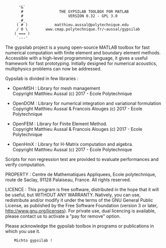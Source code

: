 
          '&`
           #                THE GYPSILAB TOOLBOX FOR MATLAB
           #                    VERSION 0.32 - GPL 3.0
          _#_             
         ( # )            matthieu.aussal@polytechnique.edu
         / 0 \        www.cmap.polytechnique.fr/~aussal/gypsilab
        ( === )
         `---'

   The gypsilab project is a young open-source MATLAB toolbox for fast
numerical computation with finite element and boundary element methods.
Accessible with a high-level programming language, it gives a useful
framework for fast prototyping. Initially designed for numerical acoustics,
multiphysics problems can now be addressed.

   Gypsilab is divided in few libraries :  
 
 - OpenMSH : Library for mesh management  
Copyright Matthieu Aussal (c) 2017 - Ecole Polytechnique  

 - OpenDOM : Library for numerical integration and variational formulation  
Copyright Matthieu Aussal & Francois Alouges (c) 2017 - Ecole Polytechnique  

 - OpenFEM : Library for Finite Element Method.  
Copyright Matthieu Aussal & Francois Alouges (c) 2017 - Ecole Polytechnique  
 
 - OpenHmX : Library for H-Matrix computation and algebra.  
Copyright Matthieu Aussal (c) 2017 - Ecole Polytechnique  
 
Scripts for non regression test are provided to evaluate performances 
and verify computation.
          

PROPERTY : Centre de Mathematiques Appliquees, Ecole polytechnique,
route de Saclay, 91128 Palaiseau, France. All rights reserved.

LICENCE : This program is free software, distributed in the hope that
it will be useful, but WITHOUT ANY WARRANTY. Natively, you can use,
redistribute and/or modify it under the terms of the GNU General Public
License, as published by the Free Software Foundation (version 3 or
later, http://www.gnu.org/licenses). For private use, dual licencing
is available, please contact us to activate a "pay for remove" option. 

Please acknowledge the gypsilab toolbox in programs or publications in
which you use it. 

        Michto gypsilab !

